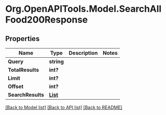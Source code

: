 # Org.OpenAPITools.Model.SearchAllFood200Response

## Properties

Name | Type | Description | Notes
------------ | ------------- | ------------- | -------------
**Query** | **string** |  | 
**TotalResults** | **int?** |  | 
**Limit** | **int?** |  | 
**Offset** | **int?** |  | 
**SearchResults** | [**List<SearchAllFood200ResponseSearchResultsInner>**](SearchAllFood200ResponseSearchResultsInner.md) |  | 

[[Back to Model list]](../README.md#documentation-for-models) [[Back to API list]](../README.md#documentation-for-api-endpoints) [[Back to README]](../README.md)

